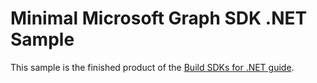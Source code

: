 # Minimal Microsoft Graph SDK .NET Sample

This sample is the finished product of the [Build SDKs for .NET guide](https://microsoft.github.io/kiota/get-started/dotnet.html).

